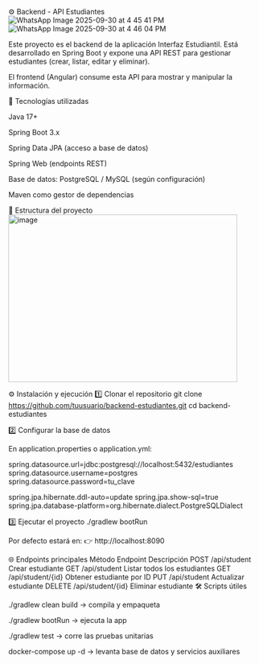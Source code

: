 ⚙️ Backend - API Estudiantes
![WhatsApp Image 2025-09-30 at 4 45 41 PM](https://github.com/user-attachments/assets/5e1876e8-af3b-4e41-8b98-9af45171f306)
![WhatsApp Image 2025-09-30 at 4 46 04 PM](https://github.com/user-attachments/assets/99bd4eb7-9dd8-4711-9405-b981d5eefbf7)

Este proyecto es el backend de la aplicación Interfaz Estudiantil.
Está desarrollado en Spring Boot y expone una API REST para gestionar estudiantes (crear, listar, editar y eliminar).

El frontend (Angular) consume esta API para mostrar y manipular la información.

🚀 Tecnologías utilizadas

Java 17+

Spring Boot 3.x

Spring Data JPA (acceso a base de datos)

Spring Web (endpoints REST)

Base de datos: PostgreSQL / MySQL (según configuración)

Maven como gestor de dependencias

📂 Estructura del proyecto
<img width="455" height="333" alt="image" src="https://github.com/user-attachments/assets/28a8bf1e-49f1-4da0-a306-44551ef0665d" />


⚙️ Instalación y ejecución
1️⃣ Clonar el repositorio
git clone https://github.com/tuusuario/backend-estudiantes.git
cd backend-estudiantes

2️⃣ Configurar la base de datos

En application.properties o application.yml:

spring.datasource.url=jdbc:postgresql://localhost:5432/estudiantes
spring.datasource.username=postgres
spring.datasource.password=tu_clave

spring.jpa.hibernate.ddl-auto=update
spring.jpa.show-sql=true
spring.jpa.database-platform=org.hibernate.dialect.PostgreSQLDialect

3️⃣ Ejecutar el proyecto
./gradlew bootRun


Por defecto estará en:
👉 http://localhost:8090

🌐 Endpoints principales
Método	Endpoint	Descripción
POST	/api/student	Crear estudiante
GET	/api/student	Listar todos los estudiantes
GET	/api/student/{id}	Obtener estudiante por ID
PUT	/api/student	Actualizar estudiante
DELETE	/api/student/{id}	Eliminar estudiante
🛠️ Scripts útiles

./gradlew clean build → compila y empaqueta

./gradlew bootRun → ejecuta la app

./gradlew test → corre las pruebas unitarias

docker-compose up -d → levanta base de datos y servicios auxiliares
